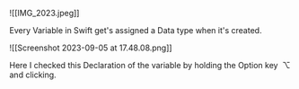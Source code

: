 
![[IMG_2023.jpeg]]


Every Variable in Swift get's assigned a Data type when it's created.


![[Screenshot 2023-09-05 at 17.48.08.png]]

Here I checked this Declaration of the variable by holding the Option key  ⌥  and clicking.



